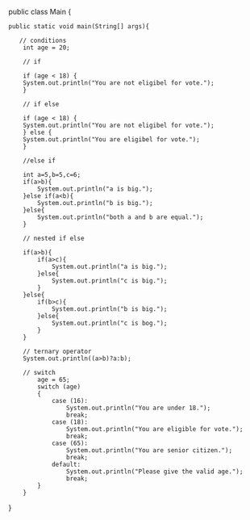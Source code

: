 public class Main {

    public static void main(String[] args){
    
       // conditions
        int age = 20;

        // if 
        
        if (age < 18) {
        System.out.println("You are not eligibel for vote.");
        }
        
        // if else
        
        if (age < 18) {
        System.out.println("You are not eligibel for vote.");
        } else {
        System.out.println("You are eligibel for vote.");
        }

        //else if
        
        int a=5,b=5,c=6;
        if(a>b){
            System.out.println("a is big.");
        }else if(a<b){
            System.out.println("b is big.");
        }else{
            System.out.println("both a and b are equal.");
        }
        
        // nested if else
        
        if(a>b){
            if(a>c){
                System.out.println("a is big.");
            }else{
                System.out.println("c is big.");
            }
        }else{
            if(b>c){
                System.out.println("b is big.");
            }else{
                System.out.println("c is bog.");
            }
        }

        // ternary operator
        System.out.println((a>b)?a:b);

        // switch
            age = 65;	   
		    switch (age)
		    {
		    	case (16):	    	
		    		System.out.println("You are under 18.");
		    		break;
		    	case (18):		    	
		    		System.out.println("You are eligible for vote.");
		    		break;
		    	case (65):		    	
		    		System.out.println("You are senior citizen.");
		    		break;
		    	default:
		    		System.out.println("Please give the valid age.");
		    		break;
		    }		    
	    }
}
